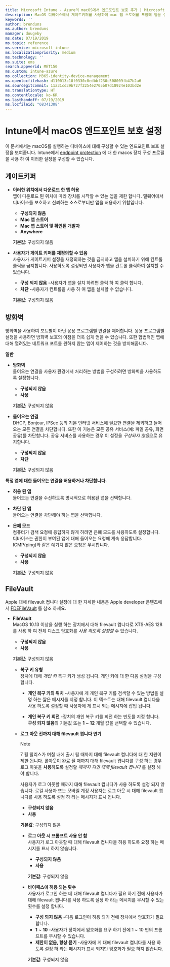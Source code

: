 ```yaml
---
title: Microsoft Intune - Azure의 macOS에서 엔드포인트 보호 추가 | Microsoft Docs
description: MacOS 디바이스에서 게이트키퍼를 사용하여 mac 앱 스토어를 포함해 앱을 설치할 수 있는 위치를 결정합니다. 또한 Microsoft Intune을 사용하여 방화벽이 특정 앱을 허용하도록 구성하거나 사용하도록 설정하고, 특정 앱을 차단하고, 은폐 모드를 사용하고 특정 유형의 들어오는 연결을 차단합니다.
keywords: ''
author: brenduns
ms.author: brenduns
manager: dougeby
ms.date: 07/19/2019
ms.topic: reference
ms.service: microsoft-intune
ms.localizationpriority: medium
ms.technology: ''
ms.suite: ems
search.appverid: MET150
ms.custom: intune-azure
ms.collection: M365-identity-device-management
ms.openlocfilehash: d110013c10f0330c0edbbf230c508009fb47b2a6
ms.sourcegitcommit: 11a31cd39b727f2254e2705b07d18924e103bd2e
ms.translationtype: HT
ms.contentlocale: ko-KR
ms.lasthandoff: 07/19/2019
ms.locfileid: "68341308"
---
```

# <a name="macos-endpoint-protection-settings-in-intune"></a>Intune에서 macOS 엔드포인트 보호 설정  

이 문서에서는 macOS를 실행하는 디바이스에 대해 구성할 수 있는 엔드포인트 보호 설정을 보여줍니다. Intune에서 [endpoint protection](endpoint-protection-configure.md) 에 대 한 macos 장치 구성 프로필을 사용 하 여 이러한 설정을 구성할 수 있습니다.  

## <a name="gatekeeper"></a>게이트키퍼  

- **이러한 위치에서 다운로드 한 앱 허용**  
  앱이 다운로드 된 위치에 따라 장치를 시작할 수 있는 앱을 제한 합니다. 맬웨어에서 디바이스를 보호하고 신뢰하는 소스로부터만 앱을 허용하기 위함입니다.  

  - **구성되지 않음**  
  - **Mac 앱 스토어**  
  - **Mac 앱 스토어 및 확인된 개발자**  
  - **Anywhere**  

  **기본값**: 구성되지 않음  

- **사용자가 게이트 키퍼를 재정의할 수 있음**  
  사용자가 게이트키퍼 설정을 재정의하는 것을 금지하고 앱을 설치하기 위해 컨트롤 클릭을 금지합니다. 사용하도록 설정되면 사용자가 앱을 컨트롤 클릭하여 설치할 수 있습니다.  
 
  - **구성 되지 않음** -사용자가 앱을 설치 하려면 클릭 하 여 클릭 합니다.  
  - **차단** -사용자가 컨트롤을 사용 하 여 앱을 설치할 수 없습니다.  

  **기본값**: 구성되지 않음  

## <a name="firewall"></a>방화벽  

방화벽을 사용하여 포트별이 아닌 응용 프로그램별 연결을 제어합니다. 응용 프로그램별 설정을 사용하면 방화벽 보호의 이점을 더욱 쉽게 얻을 수 있습니다. 또한 합법적인 앱에 대해 열려있는 네트워크 포트를 원하지 않는 앱이 제어하는 것을 방지해줍니다.  

**일반**
- **방화벽**  
  들어오는 연결을 사용자 환경에서 처리하는 방법을 구성하려면 방화벽을 사용하도록 설정합니다.  
  - **구성되지 않음**  
  - **사용**  

  **기본값**: 구성되지 않음  

- **들어오는 연결**  
  DHCP, Bonjour, IPSec 등의 기본 인터넷 서비스에 필요한 연결을 제외하고 들어오는 모든 연결을 차단합니다. 또한 이 기능은 모든 공유 서비스(예: 파일 공유, 화면 공유)를 차단합니다. 공유 서비스를 사용하는 경우 이 설정을 *구성되지 않음*으로 유지합니다.  
  - **구성되지 않음**  
  - **차단**  

  **기본값**: 구성되지 않음  

**특정 앱에 대한 들어오는 연결을 허용하거나 차단합니다.**  

  - **허용 된 앱**  
    들어오는 연결을 수신하도록 명시적으로 허용된 앱을 선택합니다.  

  - **차단 된 앱**  
    들어오는 연결을 차단해야 하는 앱을 선택합니다.  

  - **은폐 모드**  
    컴퓨터가 검색 요청에 응답하지 않게 하려면 은폐 모드를 사용하도록 설정합니다. 디바이스는 권한이 부여된 앱에 대해 들어오는 요청에 계속 응답합니다. ICMP(ping)와 같은 예기치 않은 요청은 무시합니다.  
    - **구성되지 않음**  
    - **사용**  

    **기본값**: 구성되지 않음  

## <a name="filevault"></a>FileVault  
Apple 대해 filevault 켭니다 설정에 대 한 자세한 내용은 Apple developer 콘텐츠에서 [FDEFileVault](https://developer.apple.com/documentation/devicemanagement/fdefilevault) 를 참조 하세요. 

- **FileVault**  
  MacOS 10.13 이상을 실행 하는 장치에서 대해 filevault 켭니다로 XTS-AES 128를 사용 하 여 전체 디스크 암호화를 *사용 하도록 설정할* 수 있습니다.  
  - **구성되지 않음**  
  - **사용**  

  **기본값**: 구성되지 않음  

  - **복구 키 유형**  
    장치에 대해 *개인 키* 복구 키가 생성 됩니다. 개인 키에 대 한 다음 설정을 구성 합니다.  

     - **개인 복구 키의 위치** -사용자에 게 개인 복구 키를 검색할 수 있는 방법을 설명 하는 짧은 메시지를 지정 합니다. 이 텍스트는 대해 filevault 켭니다을 사용 하도록 설정할 때 사용자에 게 표시 되는 메시지에 삽입 됩니다.  
      
     - **개인 복구 키 회전** -장치의 개인 복구 키를 회전 하는 빈도를 지정 합니다. **구성 되지 않음**의 기본값 또는 **1** ~ **12** 개월 값을 선택할 수 있습니다.  

  - **로그 아웃 전까지 대해 filevault 켭니다 연기** 
    > [!NOTE]
    > 7 월 릴리스가 며칠 내에 출시 될 때까지 대해 filevault 켭니다에 대 한 지원이 제한 됩니다. 롤아웃이 완료 될 때까지 대해 filevault 켭니다를 구성 하는 경우 로그 아웃을 **사용**하도록 설정할 *때까지 지연 대해 filevault 켭니다* 를 설정 해야 합니다.   

    사용자가 로그 아웃할 때까지 대해 filevault 켭니다가 사용 하도록 설정 되지 않습니다. 로컬 사용자 또는 모바일 계정 사용자는 로그 아웃 시 대해 filevault 켭니다를 사용 하도록 설정 하 라는 메시지가 표시 됩니다.  
    - **구성되지 않음**  
    - **사용**  
    
    **기본값**: 구성되지 않음  



    - **로그 아웃 시 프롬프트 사용 안 함**  
      사용자가 로그 아웃할 때 대해 filevault 켭니다을 허용 하도록 요청 하는 메시지를 표시 하지 않습니다.  
      - **구성되지 않음**  
      - **사용**  

      **기본값**: 구성되지 않음  

    - **바이패스에 허용 되는 횟수**  
      사용자가 로그인 하는 데 대해 filevault 켭니다가 필요 하기 전에 사용자가 대해 filevault 켭니다를 사용 하도록 설정 하 라는 메시지를 무시할 수 있는 횟수를 설정 합니다.  

      - **구성 되지 않음** -다음 로그인이 허용 되기 전에 장치에서 암호화가 필요 합니다.  
      -  **1** ~ **10** -사용자가 장치에서 암호화를 요구 하기 전에 1 ~ 10 번의 프롬프트를 무시할 수 있습니다.  
      - **제한이 없음, 항상 묻기** -사용자에 게 대해 filevault 켭니다를 사용 하도록 설정 하 라는 메시지가 표시 되지만 암호화가 필요 하지 않습니다.  
 
      **기본값**: 구성되지 않음  


